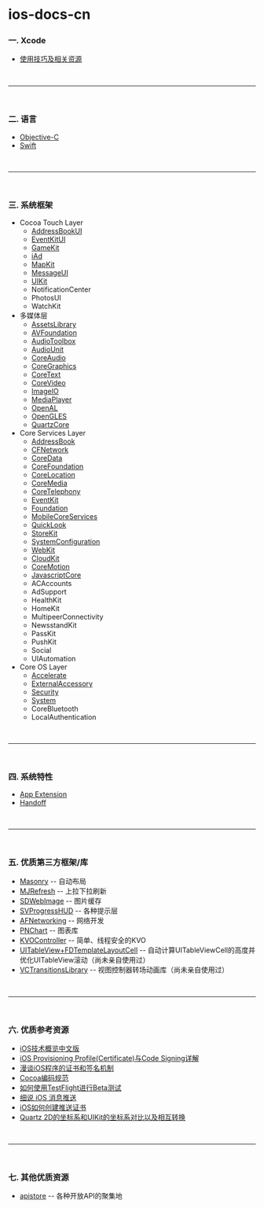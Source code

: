 # ios-docs-cn


### 一. Xcode

* [使用技巧及相关资源](./xcode/readme.md)

<br>

***

<br>

### 二. 语言

* [Objective-C](./objc/readme.md)
* [Swift](./swift/readme.md)

<br>

***

<br>

### 三. 系统框架

* Cocoa Touch Layer
	* [AddressBookUI](./framework/AddressBookUI)
	* [EventKitUI](./framework/EventKitUI)
	* [GameKit](./framework/GameKit)
	* [iAd](./framework/iAd)
	* [MapKit](./framework/MapKit)
	* [MessageUI](./framework/MessageUI)
	* [UIKit](./framework/UIKit)
	* NotificationCenter
	* PhotosUI
	* WatchKit
* 多媒体层
	* [AssetsLibrary](./framework/AssetsLibrary)
	* [AVFoundation](./framework/AVFoundation)
	* [AudioToolbox](./framework/AudioToolbox)
	* [AudioUnit](./framework/AudioUnit)
	* [CoreAudio](./framework/CoreAudio)
	* [CoreGraphics](./framework/CoreGraphics)
	* [CoreText](./framework/CoreText)
	* [CoreVideo](./framework/CoreVideo)
	* [ImageIO](./framework/ImageIO)
	* [MediaPlayer](./framework/MediaPlayer)
	* [OpenAL](./framework/OpenAL)
	* [OpenGLES](./framework/OpenGLES)
	* [QuartzCore](./framework/QuartzCore)
* Core Services Layer
	* [AddressBook](./framework/AddressBook)
	* [CFNetwork](./framework/CFNetwork)
	* [CoreData](./framework/CoreData)
	* [CoreFoundation](./framework/CoreFoundation)
	* [CoreLocation](./framework/CoreLocation)
	* [CoreMedia](./framework/CoreMedia)
	* [CoreTelephony](./framework/CoreTelephony)
	* [EventKit](./framework/EventKit)
	* [Foundation](./framework/Foundation)
	* [MobileCoreServices](./framework/MobileCoreServices)
	* [QuickLook](./framework/QuickLook)
	* [StoreKit](./framework/StoreKit)
	* [SystemConfiguration](./framework/SystemConfiguration)
	* [WebKit](./framework/WebKit)
	* [CloudKit](./framework/CloudKit)
	* [CoreMotion](./framework/CoreMotion)
	* [JavascriptCore](./framework/JavaScriptCore)
	* ACAccounts
	* AdSupport
	* HealthKit
	* HomeKit
	* MultipeerConnectivity
	* NewsstandKit
	* PassKit
	* PushKit
	* Social
	* UIAutomation
* Core OS Layer
	* [Accelerate](./framework/Accelerate)
	* [ExternalAccessory](./framework/ExternalAccessory)
	* [Security](./framework/Security)
	* [System](./framework/System)
	* CoreBluetooth
	* LocalAuthentication

<br>

***

<br>

### 四. 系统特性

* [App Extension](./AppExtension)
* [Handoff](./Handoff)

<br>

***

<br>

### 五. 优质第三方框架/库

* [Masonry](https://github.com/Masonry/Masonry) -- 自动布局
* [MJRefresh](https://github.com/CoderMJLee/MJRefresh) -- 上拉下拉刷新
* [SDWebImage](https://github.com/rs/SDWebImage) -- 图片缓存
* [SVProgressHUD](https://github.com/samvermette/SVProgressHUD) -- 各种提示层
* [AFNetworking](https://github.com/AFNetworking/AFNetworking) -- 网络开发
* [PNChart](https://github.com/kevinzhow/PNChart) -- 图表库
* [KVOController](https://github.com/facebook/KVOController) -- 简单、线程安全的KVO
* [UITableView+FDTemplateLayoutCell](https://github.com/forkingdog/UITableView-FDTemplateLayoutCell) -- 自动计算UITableViewCell的高度并优化UITableView滚动（尚未亲自使用过）
* [VCTransitionsLibrary](https://github.com/ColinEberhardt/VCTransitionsLibrary)  -- 视图控制器转场动画库（尚未亲自使用过）

<br>

***

<br>

### 六. 优质参考资源

* [iOS技术概览中文版](./resource/iOS技术概览.pdf)
* [iOS Provisioning Profile(Certificate)与Code Signing详解](http://blog.csdn.net/phunxm/article/details/42685597)
* [漫谈iOS程序的证书和签名机制](http://www.pchou.info/ios/2015/12/14/ios-certification-and-code-sign.html)
* [Cocoa编码规范](http://www.cocoachina.com/ios/20150908/13335.html)
* [如何使用TestFlight进行Beta测试](http://www.cocoachina.com/ios/20141022/10009.html)
* [细说 iOS 消息推送](http://www.cocoachina.com/industry/20140528/8582.html)
* [iOS如何创建推送证书](http://jingyan.baidu.com/article/7082dc1c6bb86de40a89bd1a.html)
* [Quartz 2D的坐标系和UIKit的坐标系对比以及相互转换](https://www.ganlvji.com/quartz_2d_coordinate_uikit/)

<br>

***

<br>

### 七. 其他优质资源

* [apistore](http://apistore.baidu.com/astore/index) -- 各种开放API的聚集地
